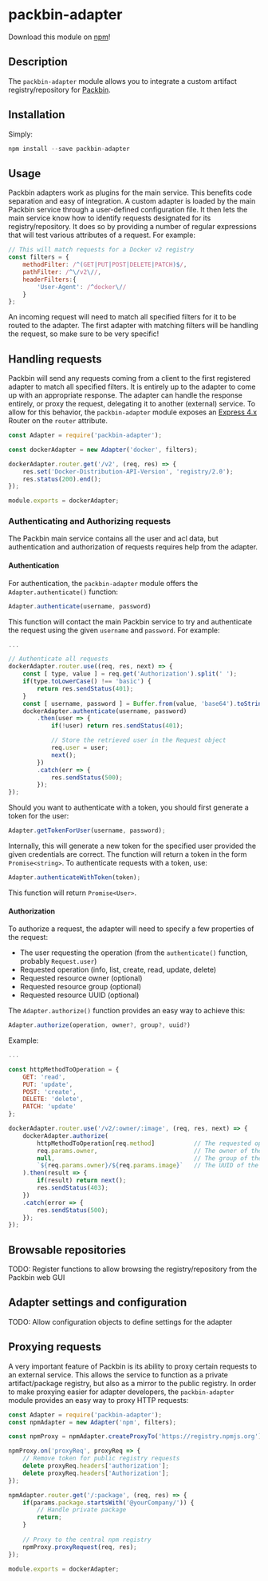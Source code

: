 # packbin-adapter
Download this module on [npm](https://npmjs.org/packages/packbin-adapter)!

## Description
The `packbin-adapter` module allows you to integrate a custom artifact registry/repository for [Packbin](https://packbin.io/).

## Installation
Simply:
```javascript
npm install --save packbin-adapter
```

## Usage
Packbin adapters work as plugins for the main service. This benefits code separation and easy of integration. A custom adapter is loaded by the main Packbin service through a user-defined configuration file. It then lets the main service know how to identify requests designated for its registry/repository. It does so by providing a number of regular expressions that will test various attributes of a request. For example:

```javascript
// This will match requests for a Docker v2 registry
const filters = {
    methodFilter: /^(GET|PUT|POST|DELETE|PATCH)$/,
    pathFilter: /^\/v2\//,
    headerFilters:{
        'User-Agent': /^docker\//
    }
};
```

An incoming request will need to match all specified filters for it to be routed to the adapter. The first adapter with matching filters will be handling the request, so make sure to be very specific!

## Handling requests
Packbin will send any requests coming from a client to the first registered adapter to match all specified filters. It is entirely up to the adapter to come up with an appropriate response. The adapter can handle the response entirely, or proxy the request, delegating it to another (external) service. To allow for this behavior, the `packbin-adapter` module exposes an [Express 4.x](expressjs.com) Router on the `router` attribute.

```javascript
const Adapter = require('packbin-adapter');

const dockerAdapter = new Adapter('docker', filters);

dockerAdapter.router.get('/v2', (req, res) => {
    res.set('Docker-Distribution-API-Version', 'registry/2.0');
    res.status(200).end();
});

module.exports = dockerAdapter;
```

### Authenticating and Authorizing requests
The Packbin main service contains all the user and acl data, but authentication and authorization of requests requires help from the adapter.

#### Authentication
For authentication, the `packbin-adapter` module offers the `Adapter.authenticate()` function:

```javascript
Adapter.authenticate(username, password)
```

This function will contact the main Packbin service to try and authenticate the request using the given `username` and `password`. For example:

```javascript
...

// Authenticate all requests
dockerAdapter.router.use((req, res, next) => {
    const [ type, value ] = req.get('Authorization').split(' ');
    if(type.toLowerCase() !== 'basic') {
        return res.sendStatus(401);
    }
    const [ username, password ] = Buffer.from(value, 'base64').toString().split(':');
    dockerAdapter.authenticate(username, password)
        .then(user => {
            if(!user) return res.sendStatus(401);

            // Store the retrieved user in the Request object
            req.user = user;
            next();
        })
        .catch(err => {
            res.sendStatus(500);
        });
});
```

Should you want to authenticate with a token, you should first generate a token for the user:

```javascript
Adapter.getTokenForUser(username, password);
```

Internally, this will generate a new token for the specified user provided the given credentials are correct. The function will return a token in the form `Promise<string>`. To authenticate requests with a token, use:

```javascript
Adapter.authenticateWithToken(token);
```

This function will return `Promise<User>`.

#### Authorization
To authorize a request, the adapter will need to specify a few properties of the request:

 - The user requesting the operation (from the `authenticate()` function, probably `Request.user`)
 - Requested operation (info, list, create, read, update, delete)
 - Requested resource owner (optional)
 - Requested resource group (optional)
 - Requested resource UUID (optional)

The `Adapter.authorize()` function provides an easy way to achieve this:

```javascript
Adapter.authorize(operation, owner?, group?, uuid?)
```

Example:

```javascript
...

const httpMethodToOperation = {
    GET: 'read',
    PUT: 'update',
    POST: 'create',
    DELETE: 'delete',
    PATCH: 'update'
};

dockerAdapter.router.use('/v2/:owner/:image', (req, res, next) => {
    dockerAdapter.authorize(
        httpMethodToOperation[req.method]           // The requested operation
        req.params.owner,                           // The owner of the resource
        null,                                       // The group of the resource
        `${req.params.owner}/${req.params.image}`   // The UUID of the resource
    ).then(result => {
        if(result) return next();
        res.sendStatus(403);
    })
    .catch(error => {
        res.sendStatus(500);
    });
});
```

## Browsable repositories
TODO: Register functions to allow browsing the registry/repository from the Packbin web GUI

## Adapter settings and configuration
TODO: Allow configuration objects to define settings for the adapter

## Proxying requests
A very important feature of Packbin is its ability to proxy certain requests to an external service. This allows the service to function as a private artifact/package registry, but also as a mirror to the public registry. In order to make proxying easier for adapter developers, the `packbin-adapter` module provides an easy way to proxy HTTP requests:

```javascript
const Adapter = require('packbin-adapter');
const npmAdapter = new Adapter('npm', filters);

const npmProxy = npmAdapter.createProxyTo('https://registry.npmjs.org');

npmProxy.on('proxyReq', proxyReq => {
    // Remove token for public registry requests
    delete proxyReq.headers['authorization'];
    delete proxyReq.headers['Authorization'];
});

npmAdapter.router.get('/:package', (req, res) => {
    if(params.package.startsWith('@yourCompany/')) {
        // Handle private package
        return;
    }
    
    // Proxy to the central npm registry
    npmProxy.proxyRequest(req, res);
});

module.exports = dockerAdapter;
```

